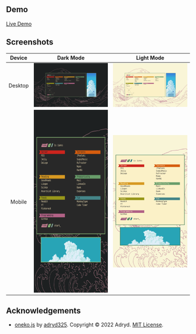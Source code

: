 ## Demo
[Live Demo](http://MarshDeer.github.io/startpage)

## Screenshots
Device|Dark Mode|Light Mode
:---:|:---:|:---:
Desktop|<img src="scrot/deskscrotdark.png" style="width:600px;">|<img src="scrot/deskscrotlight.png" style="width:600px;">
Mobile|<img src="scrot/phonescrotdark.png" style="height:500px;">|<img src="scrot/phonescrotlight.png" style="width:600px;">

## Acknowledgements
* [oneko.js](https://github.com/adryd325/oneko.js) by [adryd325](https://github.com/adryd325). Copyright © 2022 Adryd. [MIT License](https://github.com/adryd325/oneko.js/blob/main/LICENSE).
